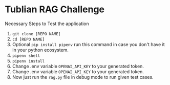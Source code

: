 # Tublian RAG Challenge

Necessary Steps to Test the application

<ol>
  <li>
    <code>git clone [REPO NAME]</code>
  </li>
  <li>
    <code>cd [REPO NAME]</code>
  </li>
  <li>
    Optional <code>pip install pipenv</code> run this command in case you don't have it in your python ecosystem.
  </li>
  <li>
    <code>pipenv shell</code>
  </li>
  <li>
    <code>pipenv install</code>
  </li>
  <li>
    Change .env variable <code>OPENAI_API_KEY</code> to your generated token.
  </li>
  <li>
    Change .env variable <code>OPENAI_API_KEY</code> to your generated token.
  </li>
  <li>
    Now just run the <code>rag.py</code> file in debug mode to run given test cases.
  </li>
</ol>

